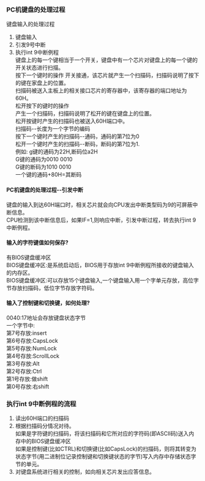 ### PC机键盘的处理过程
键盘输入的处理过程  
1. 键盘输入  
2. 引发9号中断  
3. 执行int 9中断例程  
键盘上的每一个键相当于一个开关，键盘中有一个芯片对键盘上的每一个键的开关状态进行扫描。  
按下一个键时的操作
开关接通，该芯片就产生一个扫描码，扫描码说明了按下的键在家盘上的位置。  
扫描码被送入主板上的相关接口芯片的寄存器中，该寄存器的端口地址为60H。  
松开按下的键时的操作  
产生一个扫描码，扫描码说明了松开的键在键盘上的位置。  
松开按键时产生的扫描码也被送入60H端口中。  
扫描码--长度为一个字节的编码  
按下一个键时产生的扫描码--通码，通码的第7位为0  
松开一个键时产生的扫描码--断码，断码的第7位为1.  
例如: g键的通码为22H,断码位a2H  
G键的通码为0010 0010  
G键的断码为1010 0010  
一个键的通码+80H=其断码  
#### PC机键盘的处理过程--引发中断  
键盘的输入到达60H端口时，相关芯片就会向CPU发出中断类型码为9的可屏蔽中断信息。  
CPU检测到该中断信息后，如果IF=1,则响应中断，引发中断过程，转去执行int 9中断例程。  
#### 输入的字符键值如何保存?  
有BIOS键盘缓冲区  
BIOS键盘缓冲区:是系统启动后，BIOS用于存放int 9中断例程所接收的键盘输入的内存区。  
BIOS键盘缓冲区:可以存放15个键盘输入,一个键盘输入用一个字单元存放，高位字节存放扫描码，低位字节存放字符码。  
#### 输入了控制键和切换键，如何处理?  
0040:17地址会存放键盘状态字节  
一个字节中:  
第7号存放:insert  
第6号存放:CapsLock  
第5号存放:NumLock  
第4号存放:ScrollLock  
第3号存放:Alt  
第2号存放:Ctrl  
第1号存放:做shift  
第0号存放:右shift  
### 执行int 9中断例程的流程  
1. 读出60H端口的扫描码  
2. 根据扫描码分情况对待。  
   如果是字符键的扫描码，将该扫描码和它所对应的字符码(即ASCII码)送入内存中的BIOS键盘缓冲区  
   如果是控制键(比如CTRL)和切换键(比如CapsLock)的扫描码，则将其转变为状态字节(用二进制位记录控制键和切换键状态的字节)写入内存中存储状态字节的单元。  
3. 对键盘系统进行相关的控制，如向相关芯片发出应答信息。  